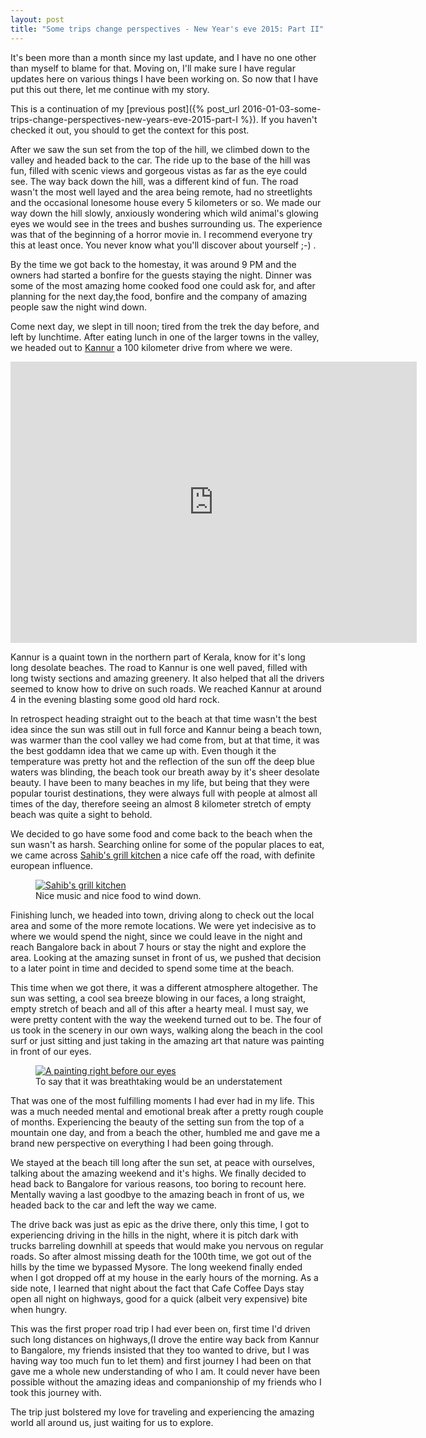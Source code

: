 ```yaml
---
layout: post
title: "Some trips change perspectives - New Year's eve 2015: Part II"
---
```


It's been more than a month since my last update, and I have no one other than
myself to blame for that. Moving on, I'll make sure I have regular updates here
on various things I have been working on. So now that I have put this out there,
let me continue with my story.

This is a continuation of my [previous post]({% post_url
2016-01-03-some-trips-change-perspectives-new-years-eve-2015-part-I %}). If you
haven't checked it out, you should to get the context for this post.

After we saw the sun set from the top of the hill, we climbed down to the
valley and headed back to the car. The ride up to the base of the hill was fun,
filled with scenic views and gorgeous vistas as far as the eye could see. The
way back down the hill, was a different kind of fun. The road wasn't the most
well layed and the area being remote, had no streetlights and the occasional
lonesome house every 5 kilometers or so. We made our way down the hill slowly,
anxiously wondering which wild animal's glowing eyes we would see in the trees
and bushes surrounding us. The experience was that of the beginning of a horror
movie in. I recommend everyone try this at least once. You never know what
you'll discover about yourself ;-) .

By the time we got back to the homestay, it was around 9 PM and the owners had
started a bonfire for the guests staying the night. Dinner was some of the most
amazing home cooked food one could ask for, and after planning for the next
day,the food, bonfire and the company of amazing people saw the night wind down.

Come next day, we slept in till noon; tired from the trek the day before, and
left by lunchtime. After eating lunch in one of the larger towns in the valley,
we headed out to [Kannur](https://en.wikipedia.org/wiki/Kannur) a 100 kilometer
drive from where we were.

<iframe
src="https://www.google.com/maps/embed?pb=!1m28!1m12!1m3!1d249630.3072555272!2d75.43785801432345!3d12.148129726671558!2m3!1f0!2f0!3f0!3m2!1i1024!2i768!4f13.1!4m13!3e0!4m5!1s0x3ba50075627a7fff%3A0xaf8a66ea4651c1a6!2sMadikeri%2C+Karnataka+571201%2C+India!3m2!1d12.4244205!2d75.7381856!4m5!1s0x3ba422b9b2aca753%3A0x380605a11ce24f6c!2sKannur%2C+Kerala%2C+India!3m2!1d11.8744775!2d75.37036619999999!5e0!3m2!1sen!2sin!4v1455554935104"
width="650" height="450" frameborder="0" style="border:0"
allowfullscreen></iframe>

Kannur is a quaint town in the northern part of Kerala, know for it's
long long desolate beaches. The road to Kannur is one well paved, filled with
long twisty sections and amazing greenery. It also helped that all the drivers
seemed to know how to drive on such roads. We reached Kannur at around 4 in the
evening blasting some good old hard rock.

In retrospect heading straight out to the beach at that time wasn't the best
idea since the sun was still out in full force and Kannur being a beach town,
was warmer than the cool valley we had come from, but at that time, it was the
best goddamn idea that we came up with. Even though it the temperature was
pretty hot and the reflection of the sun off the deep blue waters was blinding,
the beach took our breath away by it's sheer desolate beauty. I have been to
many beaches in my life, but being that they were popular tourist destinations,
they were always full with people at almost all times of the day, therefore
seeing an almost 8 kilometer stretch of empty beach was quite a sight to behold.

We decided to go have some food and come back to the beach when the sun wasn't
as harsh. Searching online for some of the popular places to eat, we came
across [Sahib's grill
kitchen](https://www.tripadvisor.in/Restaurant_Review-g777115-fd7350891-Reviews-Sahib_s_Grill_Kitchen-Kannur_Kerala.html)
a nice cafe off the road, with definite european influence.

<figure>
    <a href="{{ site.baseurl }}/images/sahibs-grill-kitchen.jpg">
        <img src="{{ site.baseurl }}/images/sahibs-grill-kitchen.jpg" alt="Sahib's grill kitchen">
    </a>
    <figcaption>
        Nice music and nice food to wind down.
    </figcaption>
</figure>

Finishing lunch, we headed into town, driving along to check out the local area
and some of the more remote locations. We were yet indecisive as to where we
would spend the night, since we could leave in the night and reach Bangalore
back in about 7 hours or stay the night and explore the area. Looking at the
amazing sunset in front of us, we pushed that decision to a later point in time
and decided to spend some time at the beach.

This time when we got there, it was a different atmosphere altogether. The sun
was setting, a cool sea breeze blowing in our faces, a long straight, empty
stretch of beach and all of this after a hearty meal. I must say, we were pretty
content with the way the weekend turned out to be. The four of us took in the
scenery in our own ways, walking along the beach in the cool surf or just
sitting and just taking in the amazing art that nature was painting in front of
our eyes.

<figure>
    <a href="{{ site.baseurl }}/images/beach-painting.jpg">
        <img src="{{ site.baseurl }}/images/beach-painting.jpg" alt="A painting right before our eyes">
    </a>
    <figcaption>
        To say that it was breathtaking would be an understatement
    </figcaption>
</figure>

That was one of the most fulfilling moments I had ever had in my life. This was
a much needed mental and emotional break after a pretty rough couple of months.
Experiencing the beauty of the setting sun from the top of a mountain one day,
and from a beach the other, humbled me and gave me a brand new perspective on
everything I had been going through.

We stayed at the beach till long after the sun set, at peace with ourselves,
talking about the amazing weekend and it's highs. We finally decided to head
back to Bangalore for various reasons, too boring to recount here. Mentally
waving a last goodbye to the amazing beach in front of us, we headed back to
the car and left the way we came.

The drive back was just as epic as the drive there, only this time, I got to
experiencing driving in the hills in the night, where it is pitch dark with
trucks barreling downhill at speeds that would make you nervous on regular
roads. So after almost missing death for the 100th time, we got out of the
hills by the time we bypassed Mysore. The long weekend finally ended when I got
dropped off at my house in the early hours of the morning. As a side note,
I learned that night about the fact that Cafe Coffee Days stay open all night
on highways, good for a quick (albeit very expensive) bite when hungry.

This was the first proper road trip I had ever been on, first time I'd driven
such long distances on highways,(I drove the entire way back from Kannur to
Bangalore, my friends insisted that they too wanted to drive, but I was having
way too much fun to let them) and first journey I had been on that gave me
a whole new understanding of who I am. It could never have been possible
without the amazing ideas and companionship of my friends who I took this
journey with.

The trip just bolstered my love for traveling and experiencing the amazing world
all around us, just waiting for us to explore.
